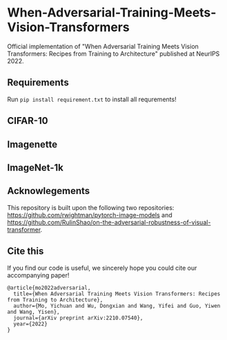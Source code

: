 # When-Adversarial-Training-Meets-Vision-Transformers
Official implementation of "When Adversarial Training Meets Vision Transformers: Recipes from Training to Architecture" published at NeurIPS 2022.
## Requirements
Run `pip install requirement.txt` to install all requrements!
## CIFAR-10

## Imagenette

## ImageNet-1k



## Acknowlegements
This repository is built upon the following two repositories: https://github.com/rwightman/pytorch-image-models and https://github.com/RulinShao/on-the-adversarial-robustness-of-visual-transformer. 
## Cite this
If you find our code is useful, we sincerely hope you could cite our accompanying paper!
```
@article{mo2022adversarial,
  title={When Adversarial Training Meets Vision Transformers: Recipes from Training to Architecture},
  author={Mo, Yichuan and Wu, Dongxian and Wang, Yifei and Guo, Yiwen and Wang, Yisen},
  journal={arXiv preprint arXiv:2210.07540},
  year={2022}
}
```